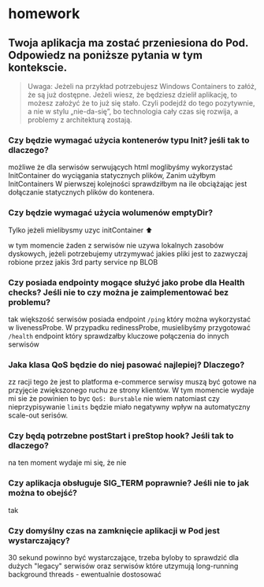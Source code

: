 # homework

## Twoja aplikacja ma zostać przeniesiona do Pod. Odpowiedz na poniższe pytania w tym kontekscie.

> Uwaga: Jeżeli na przykład potrzebujesz Windows Containers to załóż, że są już dostępne. Jeżeli wiesz, że będziesz dzielił aplikację, to możesz założyć że to już się stało. Czyli podejdź do tego pozytywnie, a nie w stylu „nie-da-się”, bo technologia cały czas się rozwija, a problemy z architekturą zostają.

### Czy będzie wymagać użycia kontenerów typu Init? jeśli tak to dlaczego?

możliwe że dla serwisów serwujących html moglibyśmy wykorzystać InitContainer do wyciągania statycznych plików,
Zanim użyłbym InitContainers W pierwszej kolejności sprawdziłbym na ile obciążając jest dołączanie statycznych plików do kontenera.

### Czy będzie wymagać użycia wolumenów emptyDir? 
Tylko jeżeli mielibysmy uzyc initContainer :arrow_up:

w tym momencie żaden z serwisów nie uzywa lokalnych zasobów dyskowych, jeżeli potrzebujemy utrzymywać jakies pliki jest to zazwyczaj robione przez jakis 3rd party service np BLOB

### Czy posiada endpointy mogące służyć jako probe dla Health checks? Jeśli nie to czy można je zaimplementować bez problemu?

tak większość serwisów posiada endpoint `/ping` który można wykorzystać w livenessProbe. W przypadku redinessProbe, musielibyśmy przygotować `/health` endpoint który sprawdzałby kluczowe połączenia do innych serwisów

### Jaka klasa QoS będzie do niej pasować najlepiej? Dlaczego?

zz racji tego że jest to platforma e-commerce serwisy muszą być gotowe na przyjęcie zwiększonego ruchu ze strony klientów. W tym momencie wydaje mi sie że powinien to byc `QoS: Burstable` nie wiem natomiast czy nieprzypisywanie `limits` będzie miało negatywny wpływ na automatyczny scale-out serisów.

### Czy będą potrzebne postStart i preStop hook? Jeśli tak to dlaczego?

na ten moment wydaje mi się, że nie

### Czy aplikacja obsługuje SIG_TERM poprawnie? Jeśli nie to jak można to obejść?

tak

### Czy domyślny czas na zamknięcie aplikacji w Pod jest wystarczający?

30 sekund powinno być wystarczające, trzeba byloby to sprawdzić dla dużych "legacy" serwisów oraz serwisów które utzymują long-running background threads - ewentualnie dostosować